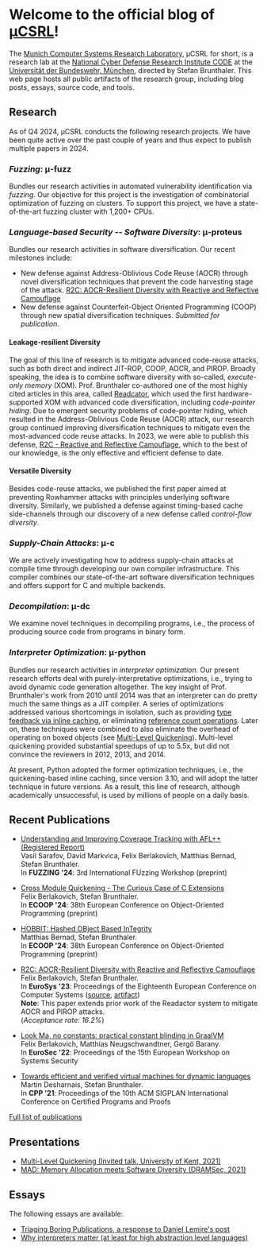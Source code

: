 # Welcome to the official blog of [μCSRL](https://www.unibw.de/ucsrl-en)!

The [Munich Computer Systems Research Laboratory](https://www.unibw.de/ucsrl-en), μCSRL for short, is a research lab at the [National Cyber Defense Research Institute CODE](https://www.unibw.de/code) at the [Universität der Bundeswehr, München](https://www.unibw.de), directed by Stefan Brunthaler.
This web page hosts all public artifacts of the research group, including blog posts, essays, source code, and tools.

## Research
As of Q4 2024, μCSRL conducts the following research projects.
We have been quite active over the past couple of years and thus expect to publish multiple papers in 2024.


### *Fuzzing*: μ-fuzz
Bundles our research activities in automated vulnerability identification via *fuzzing*.
Our objective for this project is the investigation of combinatorial optimization of fuzzing on clusters.
To support this project, we have a state-of-the-art fuzzing cluster with 1,200+ CPUs.

### *Language-based Security -- Software Diversity*: μ-proteus
Bundles our research activities in software diversification. Our recent milestones include:
- New defense against Address-Oblivious Code Reuse (AOCR) through novel diversification techniques that prevent the code harvesting stage of the attack.
  [R2C: AOCR-Resilient Diversity with Reactive and Reflective Camouflage](publications/r2c-eurosys23.pdf)
- New defense against Counterfeit-Object Oriented Programming (COOP) through new spatial diversification techniques. *Submitted for publication*.

#### Leakage-resilient Diversity
The goal of this line of research is to mitigate advanced code-reuse attacks, such as both direct and indirect JIT-ROP, COOP, AOCR, and PIROP.
Broadly speaking, the idea is to combine software diversity with so-called, *execute-only memory* (XOM).
Prof. Brunthaler co-authored one of the most highly cited articles in this area, called [Readcator](publications/sp15.pdf), which used the first hardware-supported XOM with advanced code diversification, including *code-pointer hiding*.
Due to emergent security problems of code-pointer hiding, which resulted in the Address-Oblivious Code Reuse (AOCR) attack, our research group continued improving diversification techniques to mitigate even the most-advanced code reuse attacks.
In 2023, we were able to publish this defense, [R2C - Reactive and Reflective Camouflage](publications/r2c-eurosys23.pdf), which to the best of our knowledge, is the only effective and efficient defense to date.

#### Versatile Diversity
Besides code-reuse attacks, we published the first paper aimed at preventing Rowhammer attacks with principles underlying software diversity.
Similarly, we published a defense against timing-based cache side-channels through our discovery of a new defense called *control-flow diversity*.

### *Supply-Chain Attacks*: μ-c
We are actively investigating how to address supply-chain attacks at compile time through developing our own compiler infrastructure.
This compiler combines our state-of-the-art software diversification techniques and offers support for C and multiple backends.


### *Decompilation*: μ-dc
We examine novel techniques in decompiling programs, i.e., the process of producing source code from programs in binary form.

### *Interpreter Optimization*: μ-python
Bundles our research activities in *interpreter optimization*.
Our present research efforts deal with purely-interpretative optimizations, i.e., trying to avoid dynamic code generation altogether.
The key insight of Prof. Brunthaler's work from 2010 until 2014 was that an interpreter can do pretty much the same things as a JIT compiler.
A series of optimizations addressed various shortcomings in isolation, such as providing [type feedback via inline caching](publications/ecoop10.pdf), or eliminating [reference count operations](publications/dls10.pdf).
Later on, these techniques were combined to also eliminate the overhead of operating on boxed objects (see [Multi-Level Quickening](https://arxiv.org/pdf/2109.02958.pdf)).
Multi-level quickening provided substantial speedups of up to 5.5x, but did not convince the reviewers in 2012, 2013, and 2014.

At present, Python adopted the former optimization techniques, i.e., the quickening-based inline caching, since version 3.10, and will adopt the latter technique in future versions.
As a result, this line of research, although academically unsuccessful, is used by millions of people on a daily basis.


## Recent Publications
* [Understanding and Improving Coverage Tracking with AFL++ (Registered Report)](publications/fuzzing24.pdf)\
  Vasil Sarafov, David Markvica, Felix Berlakovich, Matthias Bernad, Stefan Brunthaler.\
  In **FUZZING '24**: 3rd International FUzzing Workshop (preprint)

* [Cross Module Quickening - The Curious Case of C Extensions](publications/cmq-ecoop24-preprint.pdf)\
  Felix Berlakovich, Stefan Brunthaler.\
  In **ECOOP '24**: 38th European Conference on Object-Oriented Programming (preprint)

* [HOBBIT: Hashed OBject Based InTegrity](publications/hobbit-ecoop24-preprint.pdf)\
  Matthias Bernad, Stefan Brunthaler.\
  In **ECOOP '24**: 38th European Conference on Object-Oriented Programming (preprint)

* [R2C: AOCR-Resilient Diversity with Reactive and Reflective Camouflage](publications/r2c-eurosys23.pdf)\
  Felix Berlakovich, Stefan Brunthaler.\
  In **EuroSys '23**: Proceedings of the Eighteenth European Conference on Computer Systems ([source](https://github.com/ucsrl/r2c-llvm), [artifact](https://doi.org/10.5281/zenodo.7728972))\
  **Note**: This paper extends prior work of the Readactor system to mitigate AOCR and PIROP attacks.\
  (*Acceptance rate: 16.2%*)

* [Look Ma, no constants: practical constant blinding in GraalVM](publications/constant-blinding-eurosec22.pdf)\
  Felix Berlakovich, Matthias Neugschwandtner, Gergö Barany.\
  In **EuroSec '22**: Proceedings of the 15th European Workshop on Systems Security

* [Towards efficient and verified virtual machines for dynamic languages](publications/verified-machines-cpp21.pdf)\
 Martin Desharnais, Stefan Brunthaler.\
 In **CPP '21**: Proceedings of the 10th ACM SIGPLAN International Conference on Certified Programs and Proofs

[Full list of publications](publications/)

## Presentations

* [Multi-Level Quickening (Invited talk, University of Kent, 2021)](https://www.youtube.com/watch?v=Ww59mOcrfzc&pp=ygURc3RlZmFuIGJydW50aGFsZXI%3D)
* [MAD: Memory Allocation meets Software Diversity (DRAMSec, 2021)](https://www.youtube.com/watch?v=WsoOpLv7i18&pp=ygURc3RlZmFuIGJydW50aGFsZXI%3D)

## Essays
The following essays are available:
- [Triaging Boring Publications, a response to Daniel Lemire's post](essays/20210102-academic-ills.md)
- [Why interpreters matter (at least for high abstraction level languages)](essays/20120712-why-interpreters.md)
